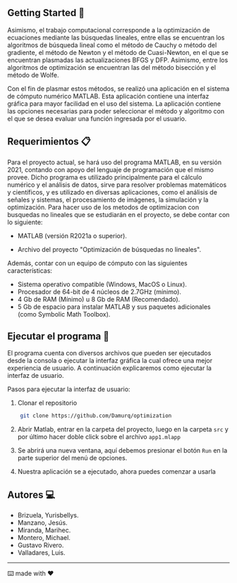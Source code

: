 ## Getting Started 🚀

Asimismo, el trabajo computacional corresponde a la optimización de ecuaciones mediante las búsquedas lineales, entre ellas se encuentran los algoritmos de búsqueda lineal como el método de Cauchy o método del gradiente, el método de Newton y el método de Cuasi-Newton, en el que se encuentran plasmadas las actualizaciones BFGS y DFP. Asimismo, entre los algoritmos de optimización se encuentran las del método bisección y el método de Wolfe.

Con el fin de plasmar estos métodos, se realizó una aplicación en el sistema de cómputo numérico MATLAB. Esta aplicación contiene una interfaz gráfica para mayor facilidad en el uso del sistema. La aplicación contiene las opciones necesarias para poder seleccionar el método y algoritmo con el que se desea evaluar una función ingresada por el usuario.


## Requerimientos 📋

Para el proyecto actual, se hará uso del programa MATLAB, en su versión 2021, contando con apoyo del lenguaje de programación que el mismo provee. Dicho programa es utilizado principalmente para el cálculo numérico y el análisis de datos, sirve para resolver problemas matemáticos y científicos, y es utilizado en diversas aplicaciones, como el análisis de señales y sistemas, el procesamiento de imágenes, la simulación y la optimización. Para hacer uso de los metodos de optimizacion con busquedas no lineales que se estudiarán en el proyecto, se debe contar con lo siguiente:

* MATLAB (versión R2021a o superior).

* Archivo del proyecto "Optimización de búsquedas no lineales".

Además, contar con un equipo de cómputo con las siguientes características:

* Sistema operativo compatible (Windows, MacOS o Linux).
* Procesador de 64-bit de 4 núcleos de 2.7GHz (mínimo).
* 4 Gb de RAM (Mínimo) u 8 Gb de RAM (Recomendado).
* 5 Gb de espacio para instalar MATLAB y sus paquetes adicionales (como Symbolic Math Toolbox).

## Ejecutar el programa 🔧

El programa cuenta con diversos archivos que pueden ser ejecutados desde la consola o ejecutar la interfaz gráfica la cual ofrece una mejor experiencia de usuario. A continuación explicaremos como ejecutar la interfaz de usuario.

Pasos para ejecutar la interfaz de usuario:
1. Clonar el repositorio

```bash
    git clone https://github.com/Damurq/optimization
```

2. Abrir Matlab, entrar en la carpeta del proyecto, luego en la carpeta `src` y por último hacer doble click sobre el archivo `app1.mlapp`

3. Se abrirá una nueva ventana, aquí debemos presionar el botón `Run` en la parte superior del menú de opciones.

4. Nuestra aplicación se a ejecutado, ahora puedes comenzar a usarla

## Autores 💻

* Brizuela, Yurisbellys.
* Manzano, Jesús.
* Miranda, Marihec.
* Montero, Michael.
* Gustavo Rivero.
* Valladares, Luis.

---
⌨️ made with ❤️ 

